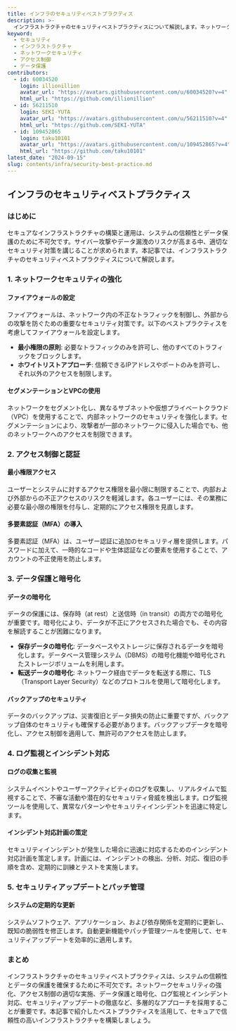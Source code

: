 ```yaml
---
title: インフラのセキュリティベストプラクティス
description: >-
  インフラストラクチャのセキュリティベストプラクティスについて解説します。ネットワークセキュリティ、アクセス制御、データ保護など、セキュアなインフラ構築のための重要なポイントを紹介します。
keyword:
  - セキュリティ
  - インフラストラクチャ
  - ネットワークセキュリティ
  - アクセス制御
  - データ保護
contributors:
  - id: 60034520
    login: illionillion
    avatar_url: "https://avatars.githubusercontent.com/u/60034520?v=4"
    html_url: "https://github.com/illionillion"
  - id: 56211510
    login: SEKI-YUTA
    avatar_url: "https://avatars.githubusercontent.com/u/56211510?v=4"
    html_url: "https://github.com/SEKI-YUTA"
  - id: 109452865
    login: taku10101
    avatar_url: "https://avatars.githubusercontent.com/u/109452865?v=4"
    html_url: "https://github.com/taku10101"
latest_date: "2024-09-15"
slug: contents/infra/security-best-practice.md
---
```


## インフラのセキュリティベストプラクティス

### はじめに

セキュアなインフラストラクチャの構築と運用は、システムの信頼性とデータ保護のために不可欠です。サイバー攻撃やデータ漏洩のリスクが高まる中、適切なセキュリティ対策を講じることが求められます。本記事では、インフラストラクチャのセキュリティベストプラクティスについて解説します。

### 1. ネットワークセキュリティの強化

#### ファイアウォールの設定

ファイアウォールは、ネットワーク内の不正なトラフィックを制御し、外部からの攻撃を防ぐための重要なセキュリティ対策です。以下のベストプラクティスを考慮してファイアウォールを設定します。

- **最小権限の原則**: 必要なトラフィックのみを許可し、他のすべてのトラフィックをブロックします。
- **ホワイトリストアプローチ**: 信頼できるIPアドレスやポートのみを許可し、それ以外のアクセスを制限します。

#### セグメンテーションとVPCの使用

ネットワークをセグメント化し、異なるサブネットや仮想プライベートクラウド（VPC）を使用することで、内部ネットワークのセキュリティを強化します。セグメンテーションにより、攻撃者が一部のネットワークに侵入した場合でも、他のネットワークへのアクセスを制限できます。

### 2. アクセス制御と認証

#### 最小権限アクセス

ユーザーとシステムに対するアクセス権限を最小限に制限することで、内部および外部からの不正アクセスのリスクを軽減します。各ユーザーには、その業務に必要な最小限の権限を付与し、定期的にアクセス権限を見直します。

#### 多要素認証（MFA）の導入

多要素認証（MFA）は、ユーザー認証に追加のセキュリティ層を提供します。パスワードに加えて、一時的なコードや生体認証などの要素を使用することで、アカウントの不正使用を防止します。

### 3. データ保護と暗号化

#### データの暗号化

データの保護には、保存時（at rest）と送信時（in transit）の両方での暗号化が重要です。暗号化により、データが不正にアクセスされた場合でも、その内容を解読することが困難になります。

- **保存データの暗号化**: データベースやストレージに保存されるデータを暗号化します。データベース管理システム（DBMS）の暗号化機能や暗号化されたストレージボリュームを利用します。
- **転送データの暗号化**: ネットワーク経由でデータを転送する際に、TLS（Transport Layer Security）などのプロトコルを使用して暗号化します。

#### バックアップのセキュリティ

データのバックアップは、災害復旧とデータ損失の防止に重要ですが、バックアップ自体のセキュリティも確保する必要があります。バックアップデータを暗号化し、アクセス制御を適用して、無許可のアクセスを防止します。

### 4. ログ監視とインシデント対応

#### ログの収集と監視

システムイベントやユーザーアクティビティのログを収集し、リアルタイムで監視することで、不審な活動や潜在的なセキュリティ脅威を検出します。ログ監視ツールを使用して、異常なパターンやセキュリティインシデントを迅速に特定します。

#### インシデント対応計画の策定

セキュリティインシデントが発生した場合に迅速に対応するためのインシデント対応計画を策定します。計画には、インシデントの検出、分析、対応、復旧の手順を含め、定期的に訓練とテストを実施します。

### 5. セキュリティアップデートとパッチ管理

#### システムの定期的な更新

システムソフトウェア、アプリケーション、および依存関係を定期的に更新し、既知の脆弱性を修正します。自動更新機能やパッチ管理ツールを使用して、セキュリティアップデートを効率的に適用します。

### まとめ

インフラストラクチャのセキュリティベストプラクティスは、システムの信頼性とデータの保護を確保するために不可欠です。ネットワークセキュリティの強化、アクセス制御の適切な実施、データ保護と暗号化、ログ監視とインシデント対応、セキュリティアップデートの徹底など、多層的なアプローチを採用することが重要です。本記事で紹介したベストプラクティスを活用して、セキュアで信頼性の高いインフラストラクチャを構築しましょう。
